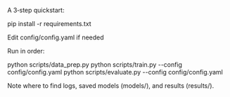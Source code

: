 A 3‑step quickstart:

pip install -r requirements.txt

Edit config/config.yaml if needed

Run in order:

python scripts/data_prep.py
python scripts/train.py --config config/config.yaml
python scripts/evaluate.py --config config/config.yaml

Note where to find logs, saved models (models/), and results (results/).